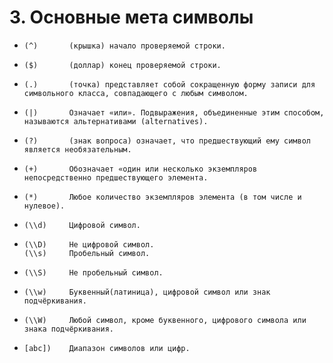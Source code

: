 # 3. Основные мета символы
-     (^)     	(крышка) начало проверяемой строки.
-     ($)      	(доллар) конец проверяемой строки.
-     (.)       (точка) представляет собой сокращенную форму записи для символьного класса, совпадающего с любым символом.
-     (|)       Означает «или». Подвыражения, объединенные этим способом, называются альтернативами (alternatives).
-     (?)     	(знак вопроса) означает, что предшествующий ему символ является необязательным.
-     (+)    	Обозначает «один или несколько экземпляров непосредственно предшествующего элемента.
-     (*)  	    Любое количество экземпляров элемента (в том числе и нулевое).
-     (\\d)  	Цифровой символ.
-     (\\D)     Не цифровой символ.
      (\\s)     Пробельный символ.
-     (\\S)    	Не пробельный символ.
-     (\\w)    	Буквенный(латиница), цифровой символ или знак подчёркивания.
-     (\\W)  	Любой символ, кроме буквенного, цифрового символа или знака подчёркивания.
-     [abc])    Диапазон символов или цифр.